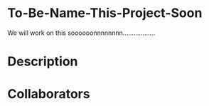 # To-Be-Name-This-Project-Soon
We will work on this soooooonnnnnnnn..................

# Description

# Collaborators
